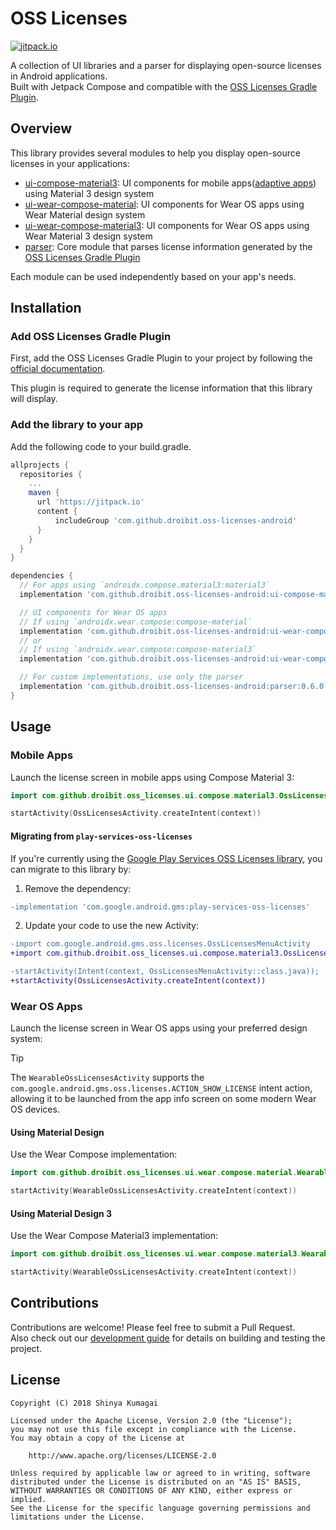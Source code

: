 # OSS Licenses

[![jitpack.io](https://jitpack.io/v/droibit/oss-licenses-android.svg)](https://jitpack.io/#droibit/oss-licenses-android)

A collection of UI libraries and a parser for displaying open-source licenses in Android applications.  
Built with Jetpack Compose and compatible with the [OSS Licenses Gradle Plugin](https://github.com/google/play-services-plugins/tree/main/oss-licenses-plugin).

## Overview

This library provides several modules to help you display open-source licenses in your applications:

- [ui-compose-material3](https://github.com/droibit/oss-licenses-android/tree/main/ui-compose-material3): UI components for mobile apps([adaptive apps](https://developer.android.com/adaptive-apps)) using Material 3 design system
- [ui-wear-compose-material](https://github.com/droibit/oss-licenses-android/tree/main/ui-wear-compose-material): UI components for Wear OS apps using Wear Material design system
- [ui-wear-compose-material3](https://github.com/droibit/oss-licenses-android/tree/main/ui-wear-compose-material3): UI components for Wear OS apps using Wear Material 3 design system
- [parser](https://github.com/droibit/oss-licenses-android/tree/main/parser): Core module that parses license information generated by the [OSS Licenses Gradle Plugin](https://github.com/google/play-services-plugins/tree/main/oss-licenses-plugin)

Each module can be used independently based on your app's needs.

## Installation

### Add OSS Licenses Gradle Plugin

First, add the OSS Licenses Gradle Plugin to your project by following the [official documentation](https://github.com/google/play-services-plugins/tree/main/oss-licenses-plugin#add-the-gradle-plugin).  

This plugin is required to generate the license information that this library will display.

### Add the library to your app

Add the following code to your build.gradle.

```gradle
allprojects {
  repositories {
    ...
    maven {
      url 'https://jitpack.io'
      content {
          includeGroup 'com.github.droibit.oss-licenses-android'
      }
    }
  }
}

dependencies {
  // For apps using `androidx.compose.material3:material3`
  implementation 'com.github.droibit.oss-licenses-android:ui-compose-material3:0.6.0'

  // UI components for Wear OS apps
  // If using `androidx.wear.compose:compose-material`
  implementation 'com.github.droibit.oss-licenses-android:ui-wear-compose-material:0.6.0'
  // or
  // If using `androidx.wear.compose:compose-material3`
  implementation 'com.github.droibit.oss-licenses-android:ui-wear-compose-material3:0.6.0'

  // For custom implementations, use only the parser
  implementation 'com.github.droibit.oss-licenses-android:parser:0.6.0'
}
```

## Usage

### Mobile Apps

Launch the license screen in mobile apps using Compose Material 3:

```kotlin
import com.github.droibit.oss_licenses.ui.compose.material3.OssLicensesActivity

startActivity(OssLicensesActivity.createIntent(context))
```

#### Migrating from `play-services-oss-licenses`

If you're currently using the [Google Play Services OSS Licenses library](https://developers.google.com/android/guides/opensource), you can migrate to this library by:

1. Remove the dependency:

```diff
-implementation 'com.google.android.gms:play-services-oss-licenses'
```

2. Update your code to use the new Activity:

```diff
-import com.google.android.gms.oss.licenses.OssLicensesMenuActivity
+import com.github.droibit.oss_licenses.ui.compose.material3.OssLicensesActivity

-startActivity(Intent(context, OssLicensesMenuActivity::class.java));
+startActivity(OssLicensesActivity.createIntent(context))
```

### Wear OS Apps

Launch the license screen in Wear OS apps using your preferred design system:

> [!TIP]  
> The `WearableOssLicensesActivity` supports the `com.google.android.gms.oss.licenses.ACTION_SHOW_LICENSE` intent action, allowing it to be launched from the app info screen on some modern Wear OS devices.

#### Using Material Design

Use the Wear Compose implementation:

```kotlin
import com.github.droibit.oss_licenses.ui.wear.compose.material.WearableOssLicensesActivity

startActivity(WearableOssLicensesActivity.createIntent(context))
```

#### Using Material Design 3

Use the Wear Compose Material3 implementation:

```kotlin
import com.github.droibit.oss_licenses.ui.wear.compose.material3.WearableOssLicensesActivity

startActivity(WearableOssLicensesActivity.createIntent(context))
```

## Contributions

Contributions are welcome! Please feel free to submit a Pull Request.  
Also check out our [development guide](DEVELOPMENT.md) for details on building and testing the project.

## License

```plaintext
Copyright (C) 2018 Shinya Kumagai

Licensed under the Apache License, Version 2.0 (the "License");
you may not use this file except in compliance with the License.
You may obtain a copy of the License at

    http://www.apache.org/licenses/LICENSE-2.0

Unless required by applicable law or agreed to in writing, software
distributed under the License is distributed on an "AS IS" BASIS,
WITHOUT WARRANTIES OR CONDITIONS OF ANY KIND, either express or implied.
See the License for the specific language governing permissions and
limitations under the License.
```
